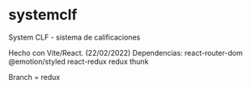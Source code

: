 # systemclf
System CLF - sistema de calificaciones

Hecho con Vite/React.
(22/02/2022) 
Dependencias: react-router-dom
              @emotion/styled
              react-redux
              redux
              thunk
              
Branch = redux              
